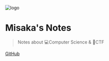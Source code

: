 ![logo](https://railgun.imfast.io/avatar.png ':size=100')

# Misaka's Notes

>Notes about 💻Computer Science & 🚩CTF

[GitHub](https://github.com/followmerushb/followmerushb.github.io)